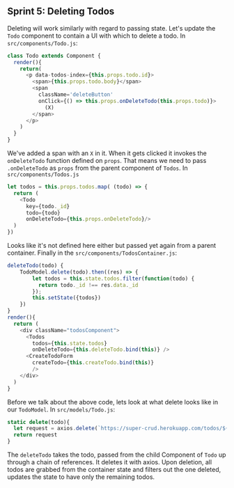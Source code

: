 ## Sprint 5: Deleting Todos

Deleting will work similarly with regard to passing state. Let's update the `Todo` component to contain a UI with which to delete a todo. In `src/components/Todo.js`:

```js
class Todo extends Component {
  render(){
    return(
      <p data-todos-index={this.props.todo.id}>
        <span>{this.props.todo.body}</span>
        <span
          className='deleteButton'
          onClick={() => this.props.onDeleteTodo(this.props.todo)}>
            (X)
        </span>
      </p>
    )
  }
}
```

We've added a span with an `X` in it. When it gets clicked it invokes the `onDeleteTodo` function defined on `props`. That means we need to pass `.onDeleteTodo` as `props` from the parent component of `Todos`. In `src/components/Todos.js`

```js
let todos = this.props.todos.map( (todo) => {
  return (
    <Todo
      key={todo._id}
      todo={todo}
      onDeleteTodo={this.props.onDeleteTodo}/>
  )
})
```

Looks like it's not defined here either but passed yet again from a parent container. Finally in the `src/components/TodosContainer.js`:

```js
deleteTodo(todo) {
    TodoModel.delete(todo).then((res) => {
        let todos = this.state.todos.filter(function(todo) {
          return todo._id !== res.data._id
        });
        this.setState({todos})
    })
}
render(){
  return (
    <div className="todosComponent">
      <Todos
        todos={this.state.todos}
        onDeleteTodo={this.deleteTodo.bind(this)} />
      <CreateTodoForm
        createTodo={this.createTodo.bind(this)}
        />
    </div>
  )
}
```

Before we talk about the above code, lets look at what delete looks like in our `TodoModel`. In `src/models/Todo.js`:

```js
static delete(todo){
  let request = axios.delete(`https://super-crud.herokuapp.com/todos/${todo._id}`)
  return request
}
```

The `deleteTodo` takes the todo, passed from the child Component of `Todo` up through a chain of references. It deletes it with axios. Upon deletion, all todos are grabbed from the container state and filters out the one deleted, updates the state to have only the remaining todos.
